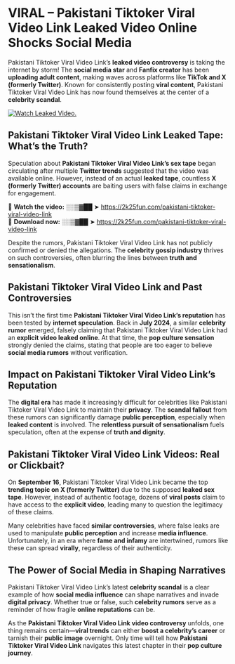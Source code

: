 # VIRAL – Pakistani Tiktoker Viral Video Link Leaked Video Online Shocks Social Media 

Pakistani Tiktoker Viral Video Link’s **leaked video controversy** is taking the internet by storm! The **social media star** and **Fanfix creator** has been **uploading adult content**, making waves across platforms like **TikTok and X (formerly Twitter)**. Known for consistently posting **viral content**, Pakistani Tiktoker Viral Video Link has now found themselves at the center of a **celebrity scandal**.  

[![Watch Leaked Video.](https://miro.medium.com/v2/resize:fit:828/format:webp/1*cilzJN44JGOrTw9NJCrNHA.gif "Watch Leaked Video")](https://2k25fun.com/pakistani-tiktoker-viral-video-link)

## **Pakistani Tiktoker Viral Video Link Leaked Tape: What’s the Truth?**  
Speculation about **Pakistani Tiktoker Viral Video Link’s sex tape** began circulating after multiple **Twitter trends** suggested that the video was available online. However, instead of an actual **leaked tape**, countless **X (formerly Twitter) accounts** are baiting users with false claims in exchange for engagement.  

🔹 **Watch the video:** ░░▒▓██ ➤ https://2k25fun.com/pakistani-tiktoker-viral-video-link  
🔹 **Download now:** ░░▒▓██ ➤ https://2k25fun.com/pakistani-tiktoker-viral-video-link  

Despite the rumors, Pakistani Tiktoker Viral Video Link has not publicly confirmed or denied the allegations. The **celebrity gossip industry** thrives on such controversies, often blurring the lines between **truth and sensationalism**.  

## **Pakistani Tiktoker Viral Video Link and Past Controversies**  
This isn’t the first time **Pakistani Tiktoker Viral Video Link’s reputation** has been tested by **internet speculation**. Back in **July 2024**, a similar **celebrity rumor** emerged, falsely claiming that Pakistani Tiktoker Viral Video Link had an **explicit video leaked online**. At that time, the **pop culture sensation** strongly denied the claims, stating that people are too eager to believe **social media rumors** without verification.  

## **Impact on Pakistani Tiktoker Viral Video Link’s Reputation**  
The **digital era** has made it increasingly difficult for celebrities like Pakistani Tiktoker Viral Video Link to maintain their **privacy**. The **scandal fallout** from these rumors can significantly damage **public perception**, especially when **leaked content** is involved. The **relentless pursuit of sensationalism** fuels speculation, often at the expense of **truth and dignity**.  

## **Pakistani Tiktoker Viral Video Link Videos: Real or Clickbait?**  
On **September 16**, Pakistani Tiktoker Viral Video Link became the top **trending topic on X (formerly Twitter)** due to the supposed **leaked sex tape**. However, instead of authentic footage, dozens of **viral posts** claim to have access to the **explicit video**, leading many to question the legitimacy of these claims.  

Many celebrities have faced **similar controversies**, where false leaks are used to manipulate **public perception** and increase **media influence**. Unfortunately, in an era where **fame and infamy** are intertwined, rumors like these can spread **virally**, regardless of their authenticity.  

## **The Power of Social Media in Shaping Narratives**  
Pakistani Tiktoker Viral Video Link’s latest **celebrity scandal** is a clear example of how **social media influence** can shape narratives and invade **digital privacy**. Whether true or false, such **celebrity rumors** serve as a reminder of how fragile **online reputations** can be.  

As the **Pakistani Tiktoker Viral Video Link video controversy** unfolds, one thing remains certain—**viral trends** can either **boost a celebrity’s career** or tarnish their **public image** overnight. Only time will tell how **Pakistani Tiktoker Viral Video Link** navigates this latest chapter in their **pop culture journey**. 